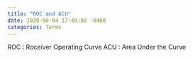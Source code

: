 ```yaml
---
title: "ROC and ACU"
date: 2020-06-04 17:40:00 -0400
categories: Terms
---
```


ROC : Roceiver Operating Curve
ACU : Area Under the Curve  
  


